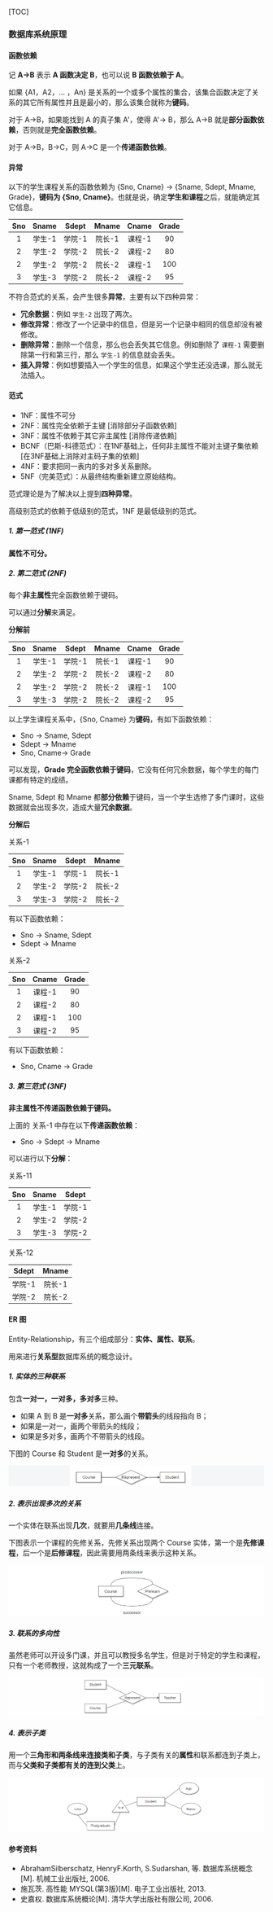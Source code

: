 [TOC]

### 数据库系统原理

#### 函数依赖

记 **A->B** 表示 **A 函数决定 B**，也可以说 **B 函数依赖于 A**。

如果 {A1，A2，... ，An} 是关系的一个或多个属性的集合，该集合函数决定了关系的其它所有属性并且是最小的，那么该集合就称为**键码**。

对于 A->B，如果能找到 A 的真子集 A'，使得 A'-> B，那么 A->B 就是**部分函数依赖**，否则就是**完全函数依赖**。

对于 A->B，B->C，则 A->C 是一个**传递函数依赖**。



#### 异常

以下的学生课程关系的函数依赖为 {Sno, Cname} -> {Sname, Sdept, Mname, Grade}，**键码为 {Sno, Cname}**。也就是说，确定**学生和课程**之后，就能确定其它信息。

| Sno  | Sname  | Sdept  | Mname  | Cname  | Grade |
| :--: | :----: | :----: | :----: | :----: | :---: |
|  1   | 学生-1 | 学院-1 | 院长-1 | 课程-1 |  90   |
|  2   | 学生-2 | 学院-2 | 院长-2 | 课程-2 |  80   |
|  2   | 学生-2 | 学院-2 | 院长-2 | 课程-1 |  100  |
|  3   | 学生-3 | 学院-2 | 院长-2 | 课程-2 |  95   |

不符合范式的关系，会产生很多**异常**，主要有以下四种异常：

- **冗余数据**：例如 `学生-2` 出现了两次。
- **修改异常**：修改了一个记录中的信息，但是另一个记录中相同的信息却没有被修改。
- **删除异常**：删除一个信息，那么也会丢失其它信息。例如删除了 `课程-1` 需要删除第一行和第三行，那么 `学生-1` 的信息就会丢失。
- **插入异常**：例如想要插入一个学生的信息，如果这个学生还没选课，那么就无法插入。



#### 范式

- 1NF：属性不可分 
- 2NF：属性完全依赖于主键 [消除部分子函数依赖] 
- 3NF：属性不依赖于其它非主属性 [消除传递依赖] 
- BCNF（巴斯-科德范式）：在1NF基础上，任何非主属性不能对主键子集依赖[在3NF基础上消除对主码子集的依赖] 
- 4NF：要求把同一表内的多对多关系删除。 
- 5NF（完美范式）：从最终结构重新建立原始结构。 

范式理论是为了解决以上提到**四种异常**。

高级别范式的依赖于低级别的范式，1NF 是最低级别的范式。

##### 1. 第一范式 (1NF)

**属性不可分。**

##### 2. 第二范式 (2NF)

每个**非主属性**完全函数依赖于键码。

可以通过**分解**来满足。

**分解前**

| Sno  | Sname  | Sdept  | Mname  | Cname  | Grade |
| :--: | :----: | :----: | :----: | :----: | :---: |
|  1   | 学生-1 | 学院-1 | 院长-1 | 课程-1 |  90   |
|  2   | 学生-2 | 学院-2 | 院长-2 | 课程-2 |  80   |
|  2   | 学生-2 | 学院-2 | 院长-2 | 课程-1 |  100  |
|  3   | 学生-3 | 学院-2 | 院长-2 | 课程-2 |  95   |

以上学生课程关系中，{Sno, Cname} 为**键码**，有如下函数依赖：

- Sno -> Sname, Sdept
- Sdept -> Mname
- Sno, Cname-> Grade

可以发现，**Grade 完全函数依赖于键码**，它没有任何冗余数据，每个学生的每门课都有特定的成绩。

Sname, Sdept 和 Mname 都**部分依赖**于键码，当一个学生选修了多门课时，这些数据就会出现多次，造成大量**冗余数据**。

**分解后**

关系-1

| Sno  | Sname  | Sdept  | Mname  |
| :--: | :----: | :----: | :----: |
|  1   | 学生-1 | 学院-1 | 院长-1 |
|  2   | 学生-2 | 学院-2 | 院长-2 |
|  3   | 学生-3 | 学院-2 | 院长-2 |

有以下函数依赖：

- Sno -> Sname, Sdept
- Sdept -> Mname

关系-2

| Sno  | Cname  | Grade |
| :--: | :----: | :---: |
|  1   | 课程-1 |  90   |
|  2   | 课程-2 |  80   |
|  2   | 课程-1 |  100  |
|  3   | 课程-2 |  95   |

有以下函数依赖：

- Sno, Cname ->  Grade

##### 3. 第三范式 (3NF)

**非主属性不传递函数依赖于键码。**

上面的 关系-1 中存在以下**传递函数依赖**：

- Sno -> Sdept -> Mname

可以进行以下**分解**：

关系-11

| Sno  | Sname  | Sdept  |
| :--: | :----: | :----: |
|  1   | 学生-1 | 学院-1 |
|  2   | 学生-2 | 学院-2 |
|  3   | 学生-3 | 学院-2 |

关系-12

| Sdept  | Mname  |
| :----: | :----: |
| 学院-1 | 院长-1 |
| 学院-2 | 院长-2 |



#### ER 图

Entity-Relationship，有三个组成部分：**实体、属性、联系**。

用来进行**关系型**数据库系统的概念设计。

##### 1. 实体的三种联系

包含**一对一，一对多，多对多**三种。

- 如果 A 到 B 是**一对多**关系，那么画个**带箭头**的线段指向 B；
- 如果是一对一，画两个带箭头的线段；
- 如果是多对多，画两个不带箭头的线段。

下图的 Course 和 Student 是**一对多**的关系。

![image-20200417150541977](assets/image-20200417150541977.png)

##### 2. 表示出现多次的关系

一个实体在联系出现**几次**，就要用**几条线**连接。

下图表示一个课程的先修关系，先修关系出现两个 Course 实体，第一个是**先修课程**，后一个是**后修课程**，因此需要用两条线来表示这种关系。

![image-20200417150704398](assets/image-20200417150704398.png)

##### 3. 联系的多向性

虽然老师可以开设多门课，并且可以教授多名学生，但是对于特定的学生和课程，只有一个老师教授，这就构成了一个**三元联系**。

![image-20200417150815381](assets/image-20200417150815381.png)

##### 4. 表示子类

用一个**三角形和两条线来连接类和子类**，与子类有关的**属性**和联系都连到子类上，而与**父类和子类都有关的连到父类**上。

![image-20200417150829899](assets/image-20200417150829899.png)





#### 参考资料

- AbrahamSilberschatz, HenryF.Korth, S.Sudarshan, 等. 数据库系统概念 [M]. 机械工业出版社, 2006.
- 施瓦茨. 高性能 MYSQL(第3版)[M]. 电子工业出版社, 2013.
- 史嘉权. 数据库系统概论[M]. 清华大学出版社有限公司, 2006.